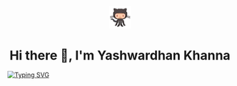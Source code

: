 <h3 align="center"><img width="10%" height="auto" src="https://raw.githubusercontent.com/iCharlesZ/FigureBed/master/img/octocat.gif"/></h3>

<h1 align="center">Hi there 👋, I'm Yashwardhan Khanna</h1>

[![Typing SVG](https://readme-typing-svg.herokuapp.com?font=Montserrat&color=%239333F7&vCenter=true&lines=AI+ML+enthusiast;Computer+Science+undergrad)](https://git.io/typing-svg)

